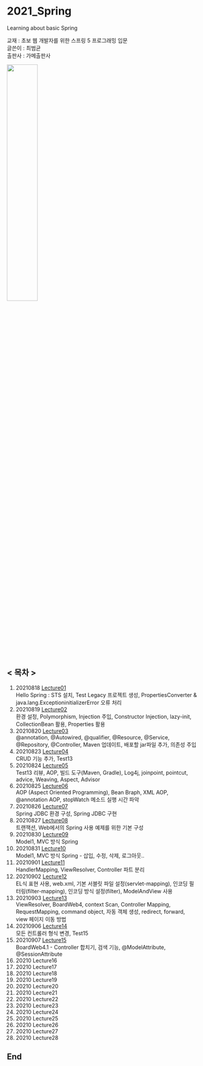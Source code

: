 # 2021_Spring
Learning about basic Spring     
     
교재 : 초보 웹 개발자를 위한 스프링 5 프로그래밍 입문     
글쓴이 : 최범균    
출판사 : 가메출판사       
   
<img src="https://user-images.githubusercontent.com/84966961/129999935-771af2a6-64ee-4b38-a78c-564c1f3e4488.png" width="40%">   


## < 목차 >
1. 20210818 [Lecture01](https://github.com/Moveuk/2021_Spring/blob/main/0818_Lecture01/Lecture01_Summary.md)    
    Hello Spring : STS 설치, Test Legacy 프로젝트 생성, PropertiesConverter & java.lang.ExceptioninitializerError 오류 처리
2. 20210819 [Lecture02](https://github.com/Moveuk/2021_Spring/blob/main/0819_Lecture02/Lecture02_Summary.md)     
    환경 설정, Polymorphism, Injection 주입, Constructor Injection, lazy-init, CollectionBean 활용, Properties 활용
3. 20210820 [Lecture03](https://github.com/Moveuk/2021_Spring/blob/main/0820_Lecture03/Lecture03_Summary.md)    
    @annotation, @Autowired, @qualifier, @Resource, @Service, @Repository, @Controller, Maven 업데이트, 배포할 jar파일 추가, 의존성 주입
4. 20210823 [Lecture04](https://github.com/Moveuk/2021_Spring/blob/main/0823_Lecture04/Lecture04_Summary.md)   
    CRUD 기능 추가, Test13
5. 20210824 [Lecture05](https://github.com/Moveuk/2021_Spring/blob/main/0824_Lecture05/Lecture05_Summary.md)   
    Test13 리뷰, AOP, 빌드 도구(Maven, Gradle), Log4j, joinpoint, pointcut, advice, Weaving, Aspect, Advisor   
6. 20210825 [Lecture06](https://github.com/Moveuk/2021_Spring/blob/main/0825_Lecture06/Lecture06_Summary.md)     
    AOP (Aspect Oriented Programming), Bean Braph, XML AOP, @annotation AOP, stopWatch 메소드 실행 시간 파악 
7. 20210826 [Lecture07](https://github.com/Moveuk/2021_Spring/blob/main/0826_Lecture07/Lecture07_Summary.md)   
    Spring JDBC 환경 구성, Spring JDBC 구현
8. 20210827 [Lecture08](https://github.com/Moveuk/2021_Spring/blob/main/0827_Lecture08/Lecture08_Summary.md)    
    트랜잭션, Web에서의 Spring 사용 예제를 위한 기본 구성
9. 20210830 [Lecture09](https://github.com/Moveuk/2021_Spring/blob/main/0830_Lecture09/Lecture09_Summary.md)     
    Model1, MVC 방식 Spring
10. 20210831 [Lecture10](https://github.com/Moveuk/2021_Spring/blob/main/0831_Lecture10/Lecture10_Summary.md)    
    Model1, MVC 방식 Spring - 삽입, 수정, 삭제, 로그아웃.. 	
11. 20210901 [Lecture11](https://github.com/Moveuk/2021_Spring/blob/main/0901_Lecture11/Lecture11_Summary.md)    
    HandlerMapping, ViewResolver, Controller 파트 분리
12. 20210902 [Lecture12](https://github.com/Moveuk/2021_Spring/blob/main/0902_Lecture12/Lecture12_Summary.md)   
    EL식 표현 사용, web.xml, 기본 서블릿 파일 설정(servlet-mapping), 인코딩 필터링(filter-mapping), 인코딩 방식 설정(filter), ModelAndView 사용    
13. 20210903 [Lecture13](https://github.com/Moveuk/2021_Spring/blob/main/0903_Lecture13/Lecture13_Summary.md)    
    ViewResolver, BoardWeb4, context Scan, Controller Mapping, RequestMapping, command object, 자동 객체 생성, redirect, forward, view 페이지 이동 방법   
14. 20210906 [Lecture14](https://github.com/Moveuk/2021_Spring/blob/main/0906_Lecture14/Lecture14_Summary.md)      
    모든 컨트롤러 형식 변경, Test15
15. 20210907 [Lecture15](https://github.com/Moveuk/2021_Spring/blob/main/0907_Lecture15/Lecture15_Summary.md)      
    BoardWeb4.1 - Controller 합치기, 검색 기능, @ModelAttribute, @SessionAttribute     
16. 20210 Lecture16   
17. 20210 Lecture17   
18. 20210 Lecture18   
19. 20210 Lecture19   
20. 20210 Lecture20    
21. 20210 Lecture21    
22. 20210 Lecture22   
23. 20210 Lecture23    
24. 20210 Lecture24     
25. 20210 Lecture25   
26. 20210 Lecture26   
27. 20210 Lecture27   
28. 20210 Lecture28   
	
	
## End
